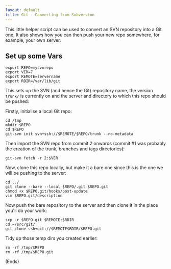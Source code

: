 ```yaml
---
layout: default
title: Git - Converting from Subversion
---
```


This little helper script can be used to convert an SVN repository into a Git
one. It also shows how you can then push your new repo somewhere, for example,
your own server.

## Set up some Vars

    export REPO=mysvnrepo
    export VER=7
    export REMOTE=servername
    export RDIR=/var/lib/git

This sets up the SVN (and hence the Git) repository name, the version `trunk/`
is currently on and the server and directory to which this repo should be
pushed:

Firstly, initialise a local Git repo:

    cd /tmp
    mkdir $REPO
    cd $REPO
    git-svn init svn+ssh://$REMOTE/$REPO/trunk --no-metadata

Then import the SVN repo from commit 2 onwards (commit #1 was probably the
creation of the trunk, branches and tags directories):

    git-svn fetch -r 2:$VER

Now, clone this repo locally, but make it a bare one since this is the one we
will be pushing to the server:

    cd ../
    git clone --bare --local $REPO/.git $REPO.git 
    chmod +x $REPO.git/hooks/post-update
    vim $REPO.git/description

Now push the bare repository to the server and then clone it in the place
you'll do your work:

    scp -r $REPO.git $REMOTE:$RDIR
    cd ~/src/git/
    git clone ssh+git://$REMOTE$RDIR/$REPO.git

Tidy up those temp dirs you created earlier:

    rm -rf /tmp/$REPO
    rm -rf /tmp/$REPO.git

(Ends)
